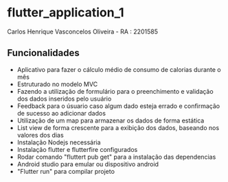 # flutter_application_1

Carlos Henrique Vasconcelos Oliveira - RA : 2201585
## Funcionalidades
- Aplicativo para fazer o cálculo médio de consumo de calorias durante o mês
- Estruturado no modelo MVC
- Fazendo a utilização de formulário para o preenchimento e validação dos dados inseridos pelo usuário
- Feedback para o úsuario caso algum dado esteja errado e confirmação de sucesso ao adicionar dados
- Utilização de um map para armazenar os dados de forma estática
- List view de forma crescente para a exibição dos dados, baseando nos valores dos dias
- Instalação Nodejs necessária
- Instalação flutter e flutterfire configurados
- Rodar comando "fluttert pub get" para a instalação das dependencias
- Android studio para emular ou dispositivo android
- "Flutter run" para compilar projeto
 
